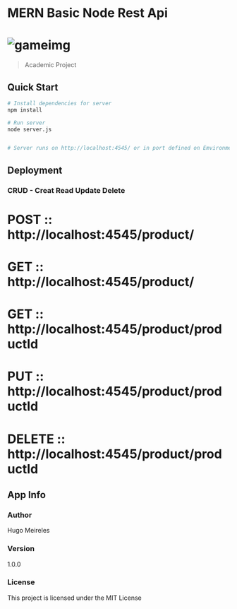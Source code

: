 # MERN Basic Node Rest Api

# ![gameimg](https://2.bp.blogspot.com/-pqTHEdAQ7Vs/V-hQyNCwnzI/AAAAAAAAADg/hQMk_hsphCg17rc4x-8eJBCqc8_Ytcs8gCLcB/s1600/mongodb-crud-operations1.png)

> Academic Project

## Quick Start

```bash
# Install dependencies for server
npm install

# Run server
node server.js


# Server runs on http://localhost:4545/ or in port defined on Emvironment variable PORT
```

## Deployment

### CRUD - Creat Read Update Delete

# POST :: http://localhost:4545/product/
# GET :: http://localhost:4545/product/
# GET :: http://localhost:4545/product/productId
# PUT :: http://localhost:4545/product/productId
# DELETE :: http://localhost:4545/product/productId


## App Info

### Author

Hugo Meireles

### Version

1.0.0

### License

This project is licensed under the MIT License
